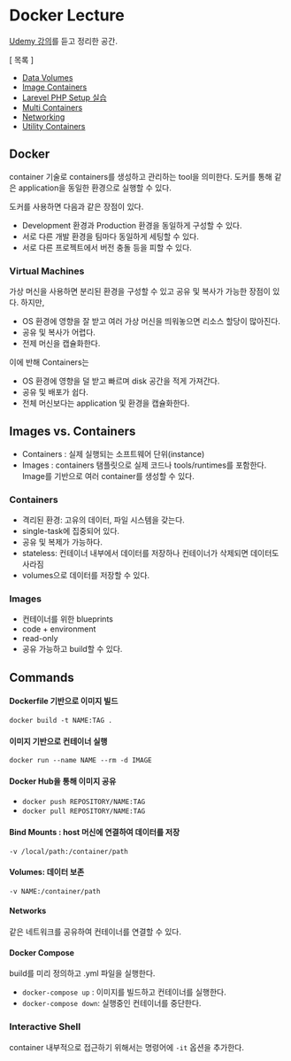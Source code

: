 # Docker Lecture
[Udemy 강의](https://www.udemy.com/course/docker-kubernetes-the-practical-guide/)를 듣고 정리한 공간. 

[ 목록 ]
- [Data Volumes](https://github.com/yujin-dev/Docker-Kubernetes-Tutorial/tree/master/Data%20Volumes)
- [Image Containers](https://github.com/yujin-dev/Docker-Kubernetes-Tutorial/tree/master/Images%20Containers)
- [Larevel PHP Setup 실습](https://github.com/yujin-dev/Docker-Kubernetes-Tutorial/tree/master/Laravel%20Php%20Setup)
- [Multi Containers](https://github.com/yujin-dev/Docker-Kubernetes-Tutorial/tree/master/Multi%20Containers)
- [Networking](https://github.com/yujin-dev/Docker-Kubernetes-Tutorial/tree/master/Networking)
- [Utility Containers](ttps://github.com/yujin-dev/Docker-Kubernetes-Tutorial/tree/master/Utility%20Containers)

## Docker
container 기술로 containers를 생성하고 관리하는 tool을 의미한다. 도커를 통해 같은 application을 동일한 환경으로 실행할 수 있다.

도커를 사용하면 다음과 같은 장점이 있다.
- Development 환경과 Production 환경을 동일하게 구성할 수 있다.
- 서로 다른 개발 환경을 팀마다 동일하게 세팅할 수 있다.
- 서로 다른 프로젝트에서 버전 충돌 등을 피할 수 있다.

### Virtual Machines 
가상 머신을 사용하면 분리된 환경을 구성할 수 있고 공유 및 복사가 가능한 장점이 있다. 
하지만, 
- OS 환경에 영향을 잘 받고 여러 가상 머신을 띄워놓으면 리소스 할당이 많아진다.
- 공유 및 복사가 어렵다.
- 전제 머신을 캡슐화한다. 

이에 반해 Containers는
- OS 환경에 영향을 덜 받고 빠르며 disk 공간을 적게 가져간다.
- 공유 및 배포가 쉽다.
- 전체 머신보다는 application 및 환경을 캡슐화한다.

## Images vs. Containers
- Containers : 실제 실행되는 소프트웨어 단위(instance)
- Images : containers 탬플릿으로 실제 코드나 tools/runtimes를 포함한다.
Image를 기반으로 여러 container를 생성할 수 있다.

### Containers
- 격리된 환경: 고유의 데이터, 파일 시스템을 갖는다.
- single-task에 집중되어 있다.
- 공유 및 복제가 가능하다.
- stateless: 컨테이너 내부에서 데이터를 저장하나 컨테이너가 삭제되면 데이터도 사라짐
- volumes으로 데이터를 저장할 수 있다.

### Images
- 컨테이너를 위한 blueprints
- code + environment
- read-only
- 공유 가능하고 build할 수 있다.

## Commands
#### Dockerfile 기반으로 이미지 빌드
`docker build -t NAME:TAG .`

#### 이미지 기반으로 컨테이너 실행
`docker run --name NAME --rm -d IMAGE`

#### Docker Hub을 통해 이미지 공유
- `docker push REPOSITORY/NAME:TAG`
- `docker pull REPOSITORY/NAME:TAG`

#### Bind Mounts : host 머신에 연결하여 데이터를 저장
`-v /local/path:/container/path`

#### Volumes: 데이터 보존
`-v NAME:/container/path`

#### Networks
같은 네트워크를 공유하여 컨테이너를 연결할 수 있다.

#### Docker Compose
build를 미리 정의하고 .yml 파일을 실행한다.
- `docker-compose up` : 이미지를 빌드하고 컨테이너를 실행한다.
- `docker-compose down`: 실행중인 컨테이너를 중단한다.  

### Interactive Shell
container 내부적으로 접근하기 위해서는 명령어에 `-it` 옵션을 추가한다.


